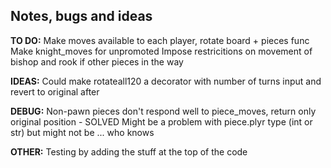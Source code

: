 ## Notes, bugs and ideas

**TO DO:**
Make moves available to each player, rotate board + pieces func
Make knight_moves for unpromoted
Impose restricitions on movement of bishop and rook if other pieces in the way

**IDEAS:**
Could make rotateall120 a decorator with number of turns input and revert to original after

**DEBUG:** 
Non-pawn pieces don't respond well to piece_moves, return only original position - SOLVED
Might be a problem with piece.plyr type (int or str) but might not be ... who knows

**OTHER:**
Testing by adding the stuff at the top of the code
